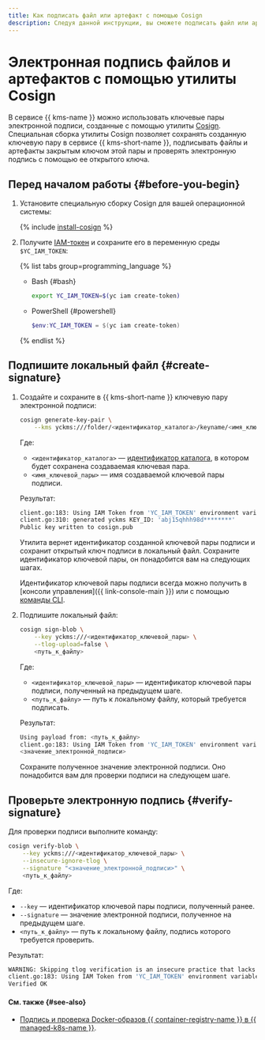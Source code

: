 ```yaml
---
title: Как подписать файл или артефакт с помощью Cosign
description: Следуя данной инструкции, вы сможете подписать файл или артефакт, а также проверить электронную подпись с помощью утилиты Cosign.
---
```


# Электронная подпись файлов и артефактов с помощью утилиты Cosign

В сервисе {{ kms-name }} можно использовать ключевые пары электронной подписи, созданные с помощью утилиты [Cosign](https://docs.sigstore.dev/signing/quickstart/). Специальная сборка утилиты Cosign позволяет сохранять созданную ключевую пару в сервисе {{ kms-short-name }}, подписывать файлы и артефакты закрытым ключом этой пары и проверять электронную подпись с помощью ее открытого ключа.

## Перед началом работы {#before-you-begin}

1. Установите специальную сборку Cosign для вашей операционной системы:

    {% include [install-cosign](../../_includes/kms/install-cosign.md) %}

1. Получите [IAM-токен](../../iam/concepts/authorization/iam-token.md) и сохраните его в переменную среды `$YC_IAM_TOKEN`:

    {% list tabs group=programming_language %}

    - Bash {#bash}

      ```bash
      export YC_IAM_TOKEN=$(yc iam create-token)
      ```

    - PowerShell {#powershell}

      ```powershell
      $env:YC_IAM_TOKEN = $(yc iam create-token)
      ```

    {% endlist %}

## Подпишите локальный файл {#create-signature}

1. Создайте и сохраните в {{ kms-short-name }} ключевую пару электронной подписи:

    ```bash
    cosign generate-key-pair \
        --kms yckms:///folder/<идентификатор_каталога>/keyname/<имя_ключевой_пары>
    ```

    Где:
    * `<идентификатор_каталога>` — [идентификатор каталога](../../resource-manager/operations/folder/get-id.md), в котором будет сохранена создаваемая ключевая пара.
    * `<имя_ключевой_пары>` — имя создаваемой ключевой пары подписи.

    Результат:

    ```bash
    client.go:183: Using IAM Token from 'YC_IAM_TOKEN' environment variable as credentials
    client.go:310: generated yckms KEY_ID: 'abj15qhhh98d********'
    Public key written to cosign.pub
    ```

    Утилита вернет идентификатор созданной ключевой пары подписи и сохранит открытый ключ подписи в локальный файл. Сохраните идентификатор ключевой пары, он понадобится вам на следующих шагах.
    
    Идентификатор ключевой пары подписи всегда можно получить в [консоли управления]({{ link-console-main }}) или с помощью [команды CLI](../../cli/cli-ref/managed-services/kms/asymmetric-signature-key/list.md).

1. Подпишите локальный файл:

    ```bash
    cosign sign-blob \
        --key yckms:///<идентификатор_ключевой_пары> \
        --tlog-upload=false \
        <путь_к_файлу>
    ```

    Где:
    * `<идентификатор_ключевой_пары>` — идентификатор ключевой пары подписи, полученный на предыдущем шаге.
    * `<путь_к_файлу>` — путь к локальному файлу, который требуется подписать.

    Результат:

    ```bash
    Using payload from: <путь_к_файлу>
    client.go:183: Using IAM Token from 'YC_IAM_TOKEN' environment variable as credentials
    <значение_электронной_подписи>
    ```

    Сохраните полученное значение электронной подписи. Оно понадобится вам для проверки подписи на следующем шаге.

## Проверьте электронную подпись {#verify-signature}

Для проверки подписи выполните команду:

```bash
cosign verify-blob \
    --key yckms:///<идентификатор_ключевой_пары> \
    --insecure-ignore-tlog \
    --signature "<значение_электронной_подписи>" \
    <путь_к_файлу>
```

Где:
* `--key` — идентификатор ключевой пары подписи, полученный ранее.
* `--signature` — значение электронной подписи, полученное на предыдущем шаге.
* `<путь_к_файлу>` — путь к локальному файлу, подпись которого требуется проверить.

Результат:

```bash
WARNING: Skipping tlog verification is an insecure practice that lacks of transparency and auditability verification for the blob.
client.go:183: Using IAM Token from 'YC_IAM_TOKEN' environment variable as credentials
Verified OK
```

#### См. также {#see-also}

* [Подпись и проверка Docker-образов {{ container-registry-name }} в {{ managed-k8s-name }}](../../container-registry/tutorials/sign-with-cosign.md).